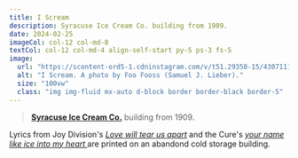 ```yaml
---
title: I Scream
description: Syracuse Ice Cream Co. building from 1909.
date: 2024-02-25
imageCol: col-12 col-md-8
textCol: col-12 col-md-4 align-self-start py-5 ps-3 fs-5
image:
  url: "https://scontent-ord5-1.cdninstagram.com/v/t51.29350-15/430711152_912457607013068_7016461056557770920_n.jpg?stp=dst-jpg_e35&efg=eyJ2ZW5jb2RlX3RhZyI6ImltYWdlX3VybGdlbi4xNDQweDk1OC5zZHIuZjI5MzUwIn0&_nc_ht=scontent-ord5-1.cdninstagram.com&_nc_cat=108&_nc_ohc=AmsVip1KysEQ7kNvgFPpkD_&edm=AFg4Q8wBAAAA&ccb=7-5&ig_cache_key=MzMxMTk2ODUwNDE3NjU5NDA1NA%3D%3D.2-ccb7-5&oh=00_AYAuzd1pNUJlOCWX4Q4RT4UVaWKeauljp0UTMieaqc3L7A&oe=667E8D6B&_nc_sid=cf751b"
  alt: "I Scream. A photo by Foo Fooss (Samuel J. Lieber)."
  size: "100vw"
  class: "img img-fluid mx-auto d-block border border-black border-5"
---
```


> [**Syracuse Ice Cream Co.**](https://www.syracuse.com/news/2015/03/century-old_building_that_collapsed_in_syracuse_was_ice_cream_business.html) building from 1909.

Lyrics from Joy Division's [_Love will tear us apart_](https://www.youtube.com/watch?v=Vl4yPKd6a1U) and the Cure's [_your name like ice into my heart_ ](https://www.youtube.com/watch?v=Bdo8HkagM68) are printed on an abandond cold storage building.
